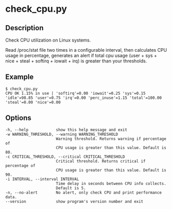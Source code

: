# check_cpu.py

## Description

Check CPU utilization on Linux systems.

Read /proc/stat file two times in a configurable interval, then calculates
CPU usage in percentage, generates an alert if total cpu usage (user + sys +
nice + steal + softirq + iowait + irq) is greater than your thresholds.

## Example

    $ check_cpu.py
    CPU OK 1.15% in use | 'softirq'=0.00 'iowait'=0.25 'sys'=0.15 'idle'=98.85 'user'=0.75 'irq'=0.00 'perc_inuse'=1.15 'total'=100.00 'steal'=0.00 'nice'=0.00

## Options

    -h, --help            show this help message and exit
    -w WARNING_THRESHOLD, --warning WARNING_THRESHOLD
                          Warning threshold. Returns warning if percentage of
                          CPU usage is greater than this value. Default is 80.
    -c CRITICAL_THRESHOLD, --critical CRITICAL_THRESHOLD
                          Critical threshold. Returns critical if percentage of
                          CPU usage is greater than this value. Default is 90.
    -i INTERVAL, --interval INTERVAL
                          Time delay in seconds between CPU info collects.
                          Default is 5.
    -n, --no-alert        No alert, only check CPU and print performance data.
    --version             show program's version number and exit
